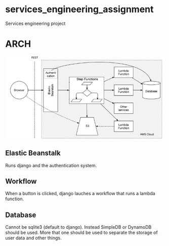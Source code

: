 # services_engineering_assignment
Services engineering project

# ARCH

![arch](image.png)

## Elastic Beanstalk

Runs django and the authentication system.

## Workflow

When a button is clicked, django lauches a workflow that runs a lambda function.

## Database

Cannot be sqlite3 (default to django). Instead SimpleDB or DynamoDB should be used. More that one should be used to separate the storage of user data and other things.
